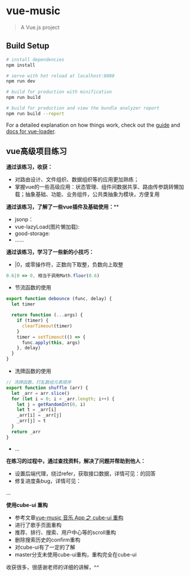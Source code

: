 # vue-music

> A Vue.js project

## Build Setup

``` bash
# install dependencies
npm install

# serve with hot reload at localhost:8080
npm run dev

# build for production with minification
npm run build

# build for production and view the bundle analyzer report
npm run build --report
```

For a detailed explanation on how things work, check out the [guide](http://vuejs-templates.github.io/webpack/) and [docs for vue-loader](http://vuejs.github.io/vue-loader).

## vue高级项目练习

**通过该练习，收获：**

- 对路由设计、文件组织、数据组织等的应用更加熟练；
- 掌握vue的一些高级应用：状态管理、组件间数据共享、路由传参跳转懒加载；抽象基础、功能、业务组件，公共类抽象为模块，方便复用

**通过该练习，了解了一些vue插件及基础使用：****

- jsonp：[](https://github.com/webmodules/jsonp)
- vue-lazyLoad(图片懒加载): [](https://github.com/hilongjw/vue-lazyload)
- good-storage: [](https://github.com/ustbhuangyi/storage)
- ......

**通过该练习，学习了一些新的小技巧：**

- |0，或零操作符，正数向下取整，负数向上取整
```js 
0.6|0 => 0, 相当于调用Math.floor(0.6)
```
- 节流函数的使用
```js
export function debounce (func, delay) {
  let timer

  return function (...args) {
    if (timer) {
      clearTimeout(timer)
    }
    timer = setTimeout(() => {
      func.apply(this, args)
    }, delay)
  }
}
```
- 洗牌函数的使用
```js
// 洗牌函数，打乱数组元素顺序
export function shuffle (arr) {
  let _arr = arr.slice()
  for (let i = 0; i < _arr.length; i++) {
    let j = getRandomInt(0, i)
    let t = _arr[i]
    _arr[i] = _arr[j]
    _arr[j] = t
  }
  return _arr
}
```
- ...

**在练习的过程中，通过查找资料，解决了问题并帮助到他人：**

- 设置后端代理，绕过refer，获取接口数据，详情可见：[](http://www.imooc.com/wenda/detail/382255)的回答
- 修复进度条bug，详情可见：[](http://www.imooc.com/article/22222)

...

**使用cube-ui 重构**

- 参考文章[vue-music 音乐 App 之 cube-ui 重构](http://www.imooc.com/article/22569)
- 进行了歌手页面重构
- 推荐、排行、搜索、用户中心等的scroll重构
- 删除搜索历史的confirm重构
- 对cube-ui有了一定的了解
- master分支未使用cube-ui重构，重构完全在cube-ui

收获很多，很感谢老师的详细的讲解，^_^_
